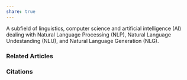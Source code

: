 ```yaml
---
share: true
---
```


A subfield of linguistics, computer science and artificial intelligence (AI) dealing with Natural Language Processing (NLP), Natural Language Undestanding (NLU), and Natural Language Generation (NLG).

### Related Articles

### Citations
